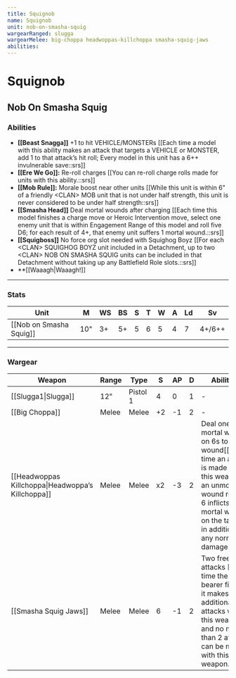 ```yaml
---
title: Squignob
name: Squignob
unit: nob-on-smasha-squig
wargearRanged: slugga
wargearMelee: big-choppa headwoppas-killchoppa smasha-squig-jaws
abilities: 
---
```


# Squignob
## Nob On Smasha Squig
### Abilities
- **[[Beast Snagga]]** +1 to hit VEHICLE/MONSTERs [[Each time a model with this ability makes an attack that targets a VEHICLE or MONSTER, add 1 to that attack’s hit roll; Every model in this unit has a 6++ invulnerable save::srs]]
- **[[Ere We Go]]:** Re-roll charges [[You can re-roll charge rolls made for units with this ability.::srs]]
- **[[Mob Rule]]:** Morale boost near other units [[While this unit is within 6" of a friendly \<CLAN> MOB unit that is not under half strength, this unit is never considered to be under half strength::srs]]
- **[[Smasha Head]]** Deal mortal wounds after charging [[Each time this model finishes a charge move or Heroic Intervention move, select one enemy unit that is within Engagement Range of this model and roll five D6; for each result of 4+, that enemy unit suffers 1 mortal wound.::srs]]
- **[[Squigboss]]** No force org slot needed with Squighog Boyz [[For each \<CLAN> SQUIGHOG BOYZ unit included in a Detachment, up to two \<CLAN> NOB ON SMASHA SQUIG units can be included in that Detachment without taking up any Battlefield Role slots.::srs]]
- **[[Waaagh\|Waaagh!]]

---

### Stats

| Unit                    | M   | WS  | BS  | S   | T   | W   | A   | Ld  | Sv  |
| ----------------------- | --- | --- | --- | --- | --- | --- | --- | --- | --- |
| [[Nob on Smasha Squig]] | 10" | 3+  | 5+  | 5   | 6   | 5   | 4   | 7   | 4+/6++  |

---

### Wargear

| Weapon | Range | Type | S   | AP  | D   | Abilities |
| ------ | ----- | ---- | --- | --- | --- | --------- |
| [[Slugga1\|Slugga]] | 12"   | Pistol 1 | 4   | 0   | 1   | -         |
| [[Big Choppa]] | Melee | Melee | +2  | -1  | 2   | -         | 
| [[Headwoppas Killchoppa\|Headwoppa’s Killchoppa]] | Melee | Melee | x2  | -3  | 2   | Deal one extra mortal wound on 6s to wound[[Each time an attack is made with this weapon, an unmodified wound roll of 6 inflicts 1 mortal wound on the target in addition to any normal damage.::srs]] | 
| [[Smasha Squig Jaws]] | Melee | Melee | 6   | -1  | 2   | Two free attacks [[Each time the bearer fights, it makes 2 additional attacks with this weapon and no more than 2 attacks can be made with this weapon.:srs]] | 
